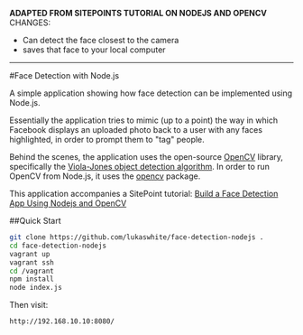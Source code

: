 **ADAPTED FROM SITEPOINTS TUTORIAL ON NODEJS AND OPENCV**
CHANGES:
-  Can detect the face closest to the camera
- saves that face to your local computer
*************************


#Face Detection with Node.js 

A simple application showing how face detection can be implemented using Node.js.

Essentially the application tries to mimic (up to a point) the way in which Facebook displays an uploaded photo back to a user with any faces highlighted, in order to prompt them to "tag" people.

Behind the scenes, the application uses the open-source [OpenCV](http://opencv.org/) library, specifically the [Viola-Jones object detection algorithm](https://en.wikipedia.org/wiki/Viola%E2%80%93Jones_object_detection_framework). In order to run OpenCV from Node.js, it uses the [opencv](https://www.npmjs.com/package/opencv) package.

This application accompanies a SitePoint tutorial: [Build a Face Detection App Using Nodejs and OpenCV](http://www.sitepoint.com/face-detection-nodejs-opencv)

##Quick Start

```bash
git clone https://github.com/lukaswhite/face-detection-nodejs .
cd face-detection-nodejs
vagrant up
vagrant ssh
cd /vagrant
npm install
node index.js 
```

Then visit:

```
http://192.168.10.10:8080/
```
